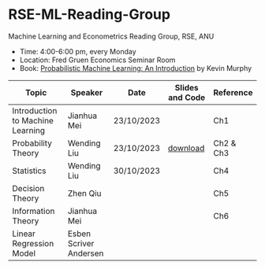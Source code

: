 # RSE-ML-Reading-Group

Machine Learning and Econometrics Reading Group, RSE, ANU 

- Time: 4:00-6:00 pm, every Monday
- Location: Fred Gruen Economics Seminar Room
- Book: [Probabilistic Machine Learning: An Introduction](https://probml.github.io/pml-book/book1.html) by Kevin Murphy

|Topic | Speaker | Date | Slides and Code | Reference|
|-------|--------|---------|---------|-------|
| Introduction to Machine Learning | Jianhua Mei|23/10/2023| | Ch1 |
| Probability Theory |Wending Liu| 23/10/2023 | [download](https://github.com/wendingliu/RSE-ML-Reading-Group/tree/main/learning_materials/probability_theory)|Ch2 \& Ch3|
|Statistics| Wending Liu | 30/10/2023 | |Ch4|
| Decision Theory| Zhen Qiu| | |Ch5|
| Information Theory| Jianhua Mei| | |Ch6|
Linear Regression Model|Esben Scriver Andersen 


